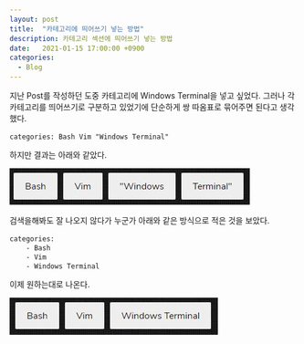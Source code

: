 ```yaml
---
layout: post
title:  "카테고리에 띄어쓰기 넣는 방법"
description: 카테고리 섹션에 띄어쓰기 넣는 방법
date:   2021-01-15 17:00:00 +0900
categories: 
  - Blog
---
```

지난 Post를 작성하던 도중 카테고리에 Windows Terminal을 넣고 싶었다. 
그러나 각 카테고리를 띄어쓰기로 구분하고 있었기에 단순하게 쌍 따옴표로 묶어주면 된다고 생각했다.

```
categories: Bash Vim "Windows Terminal"
```
하지만 결과는 아래와 같았다.

![NoApplySpace](https://github.com/zdevowl/zdevowl.github.io/blob/master/_posts/2021-01-15-2-category-space-pic-1.JPG?raw=true)

검색을해봐도 잘 나오지 않다가 누군가 아래와 같은 방식으로 적은 것을 보았다.
```
categories: 
    - Bash 
    - Vim 
    - Windows Terminal
```

이제 원하는대로 나온다.

![ApplySpace](https://github.com/zdevowl/zdevowl.github.io/blob/master/_posts/2021-01-15-2-category-space-pic-2.JPG?raw=true)


